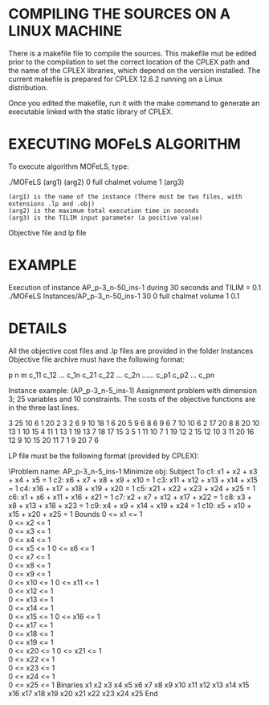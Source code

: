 # COMPILING THE SOURCES ON A LINUX MACHINE

There is a makefile file to compile the sources. This makefile mut be edited prior to the compilation to set the correct location of the CPLEX path and the name of the CPLEX libraries, which depend on the version installed. The current makefile is prepared for CPLEX 12.6.2 running on a Linux distribution.

Once you edited the makefile, run it with the make command to generate an executable linked with the static library of CPLEX.


# EXECUTING MOFeLS ALGORITHM

To execute algorithm MOFeLS, type:

./MOFeLS (arg1) (arg2) 0 full chalmet volume 1 (arg3)

    (arg1) is the name of the instance (There must be two files, with extensions .lp and .obj)
    (arg2) is the maximum total execution time in seconds
    (arg3) is the TILIM input parameter (a positive value)


Objective file and lp file



# EXAMPLE

Execution of instance AP_p-3_n-50_ins-1 during 30 seconds and TILIM = 0.1
./MOFeLS Instances/AP_p-3_n-50_ins-1 30 0 full chalmet volume 1 0.1



# DETAILS

All the objective cost files and .lp files are provided in the folder Instances
Objective file archive must have the following format:

p
n  m
c_11 c_12 ... c_1n
c_21 c_22 ... c_2n
......
c_p1 c_p2 ... c_pn

Instance example: (AP_p-3_n-5_ins-1) Assignment problem with dimension 3; 25 variables and 10 constraints. The costs of the objective functions are in the three last lines.

3
25 10
6 1 20 2 3 2 6 9 10 18 1 6 20 5 9 6 8 6 9 6 7 10 10 6 2 
17 20 8 8 20 10 13 1 10 15 4 11 1 13 1 19 13 7 18 17 15 3 5 1 11 
10 7 1 19 12 2 15 12 10 3 11 20 16 12 9 10 15 20 11 7 1 9 20 7 6

LP file must be the following format (provided by CPLEX):

\Problem name: AP_p-3_n-5_ins-1
Minimize
 obj:
Subject To
 c1:  x1 + x2 + x3 + x4 + x5  = 1
 c2:  x6 + x7 + x8 + x9 + x10  = 1
 c3:  x11 + x12 + x13 + x14 + x15  = 1
 c4:  x16 + x17 + x18 + x19 + x20  = 1
 c5:  x21 + x22 + x23 + x24 + x25  = 1
 c6:  x1 + x6 + x11 + x16 + x21  = 1
 c7:  x2 + x7 + x12 + x17 + x22  = 1
 c8:  x3 + x8 + x13 + x18 + x23  = 1
 c9:  x4 + x9 + x14 + x19 + x24  = 1
 c10: x5 + x10 + x15 + x20 + x25  = 1
Bounds
 0 <= x1 <= 1	 
 0 <= x2 <= 1	 
 0 <= x3 <= 1	 
 0 <= x4 <= 1	 
 0 <= x5 <= 1
 0 <= x6 <= 1	 
 0 <= x7 <= 1	 
 0 <= x8 <= 1	 
 0 <= x9 <= 1	 
 0 <= x10 <= 1
 0 <= x11 <= 1	 
 0 <= x12 <= 1	 
 0 <= x13 <= 1	 
 0 <= x14 <= 1	 
 0 <= x15 <= 1
 0 <= x16 <= 1	 
 0 <= x17 <= 1	
 0 <= x18 <= 1	
 0 <= x19 <= 1	
 0 <= x20 <= 1
 0 <= x21 <= 1	 
 0 <= x22 <= 1	
 0 <= x23 <= 1	 
 0 <= x24 <= 1	 
 0 <= x25 <= 1
Binaries
 x1  x2  x3  x4  x5  x6  x7  x8  x9  x10  x11  x12  x13  x14  x15  x16  x17  x18  x19  x20  x21  x22  x23  x24  x25 
End
